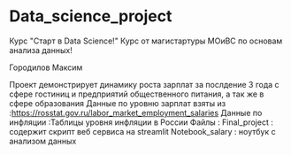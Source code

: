 # Data_science_project
Курс "Старт в Data Science!"
Курс от магистартуры МОиВС по основам анализа данных!

Городилов Максим 

Проект демонстрирует динамику роста зарплат за послдение 3 года  с сфере гостиниц и предприятий общественного питания, а так же в сфере образования 
Данные по уровню зарплат взяты из :https://rosstat.gov.ru/labor_market_employment_salaries
Данные по инфляции :Таблицы уровня инфляции в России
Файлы : 
Final_project : содержит скрипт веб сервиса на streamlit
Notebook_salary : ноутбук с анализом данных 
